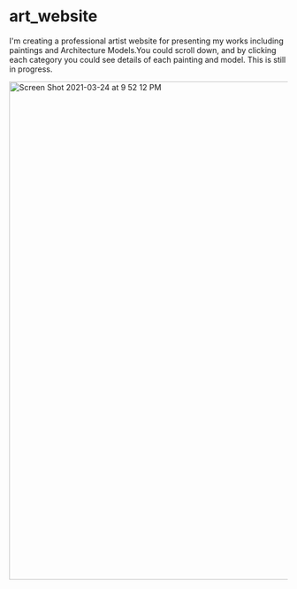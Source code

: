 # art_website
I'm creating a professional artist website for presenting my works including paintings and Architecture Models.You could scroll down, and by clicking each category you could see details of each painting and model. This is still in progress.

<img width="900" alt="Screen Shot 2021-03-24 at 9 52 12 PM" src="https://user-images.githubusercontent.com/79215628/112323521-d219aa80-8cec-11eb-8a03-741092333348.png">
